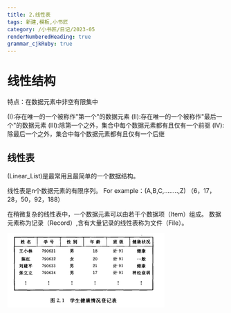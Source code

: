 ```yaml
---
title: 2.线性表
tags: 新建,模板,小书匠
category: /小书匠/日记/2023-05
renderNumberedHeading: true
grammar_cjkRuby: true
---
```



<h1>线性结构</h1>
特点：在数据元素中非空有限集中

(I):存在唯一的一个被称作"第一个"的数据元素
(II):存在唯一的一个被称作"最后一个"的数据元素
(III):除第一个之外，集合中每个数据元素都有且仅有一个前驱
(IV):除最后一个之外，集合中每个数据元素都有且仅有一个后继

## 线性表
(Linear_List)是最常用且最简单的一个数据结构。

线性表是n个数据元素的有限序列。
For example：(A,B,C,........,Z)
（6，17，28，50，92，188）


在稍微复杂的线性表中，一个数据元素可以由若干个数据项（Item）组成。
数据元素称为记录（Record）,含有大量记录的线性表称为文件（File）。

![文件例子](./images/1683295031822.png)

